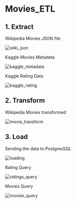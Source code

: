 # Movies_ETL

## 1. Extract

Wikipedia Movies JSON file

![wiki_json](https://user-images.githubusercontent.com/95505596/154809815-08f72a6a-d999-44fc-a984-9cded66d5b7b.png)

Kaggle Movies Metadata

![kaggle_metadata](https://user-images.githubusercontent.com/95505596/154809901-81dee302-6f84-46a6-992c-7bbd7a39275c.png)

Kaggle Rating Data

![kaggle_rating](https://user-images.githubusercontent.com/95505596/154809976-5b1ff4ff-12f2-4f7d-b535-10b7c741a99a.png)

## 2. Transform

Wikipedia Movies transformed

![movie_transform](https://user-images.githubusercontent.com/95505596/154810021-c9f68ca5-4529-4e3a-ad68-70aefc73ba1f.png)

## 3. Load

Sending the data to PostgresSQL

![loading](https://user-images.githubusercontent.com/95505596/154810106-9a59d6ab-bf80-4752-b383-dc44b9b67ba6.png)

Rating Query

![ratings_query](https://user-images.githubusercontent.com/95505596/154810128-3596434e-e9f5-4911-9319-41a7450d15d1.png)

Movies Query

![movies_query](https://user-images.githubusercontent.com/95505596/154810129-1b093d11-64fb-42a0-baae-e09426b91e13.png)
